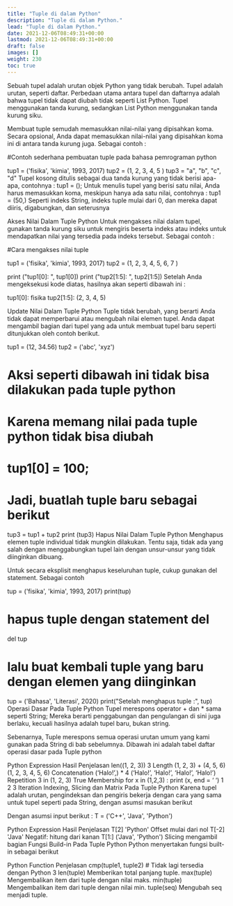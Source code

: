 ```yaml
---
title: "Tuple di dalam Python"
description: "Tuple di dalam Python."
lead: "Tuple di dalam Python."
date: 2021-12-06T08:49:31+00:00
lastmod: 2021-12-06T08:49:31+00:00
draft: false
images: []
weight: 230
toc: true
---
```

Sebuah tupel adalah urutan objek Python yang tidak berubah. Tupel adalah urutan, seperti daftar. Perbedaan utama antara tupel dan daftarnya adalah bahwa tupel tidak dapat diubah tidak seperti List Python. Tupel menggunakan tanda kurung, sedangkan List Python menggunakan tanda kurung siku.

Membuat tuple semudah memasukkan nilai-nilai yang dipisahkan koma. Secara opsional, Anda dapat memasukkan nilai-nilai yang dipisahkan koma ini di antara tanda kurung juga. Sebagai contoh :

#Contoh sederhana pembuatan tuple pada bahasa pemrograman python

tup1 = ('fisika', 'kimia', 1993, 2017)
tup2 = (1, 2, 3, 4, 5 )
tup3 = "a", "b", "c", "d"
Tupel kosong ditulis sebagai dua tanda kurung yang tidak berisi apa-apa, contohnya : tup1 = (); Untuk menulis tupel yang berisi satu nilai, Anda harus memasukkan koma, meskipun hanya ada satu nilai, contohnya : tup1 = (50,) Seperti indeks String, indeks tuple mulai dari 0, dan mereka dapat diiris, digabungkan, dan seterusnya

Akses Nilai Dalam Tuple Python
Untuk mengakses nilai dalam tupel, gunakan tanda kurung siku untuk mengiris beserta indeks atau indeks untuk mendapatkan nilai yang tersedia pada indeks tersebut. Sebagai contoh :

#Cara mengakses nilai tuple

tup1 = ('fisika', 'kimia', 1993, 2017)
tup2 = (1, 2, 3, 4, 5, 6, 7 )

print ("tup1[0]: ", tup1[0])
print ("tup2[1:5]: ", tup2[1:5])
Setelah Anda mengeksekusi kode diatas, hasilnya akan seperti dibawah ini :

tup1[0]: fisika tup2[1:5]: (2, 3, 4, 5)

Update Nilai Dalam Tuple Python
Tuple tidak berubah, yang berarti Anda tidak dapat memperbarui atau mengubah nilai elemen tupel. Anda dapat mengambil bagian dari tupel yang ada untuk membuat tupel baru seperti ditunjukkan oleh contoh berikut.

tup1 = (12, 34.56)
tup2 = ('abc', 'xyz')

# Aksi seperti dibawah ini tidak bisa dilakukan pada tuple python
# Karena memang nilai pada tuple python tidak bisa diubah
# tup1[0] = 100;

# Jadi, buatlah tuple baru sebagai berikut
tup3 = tup1 + tup2
print (tup3)
Hapus Nilai Dalam Tuple Python
Menghapus elemen tuple individual tidak mungkin dilakukan. Tentu saja, tidak ada yang salah dengan menggabungkan tupel lain dengan unsur-unsur yang tidak diinginkan dibuang.

Untuk secara eksplisit menghapus keseluruhan tuple, cukup gunakan del statement. Sebagai contoh

tup = ('fisika', 'kimia', 1993, 2017)
print(tup)

# hapus tuple dengan statement del
del tup

# lalu buat kembali tuple yang baru dengan elemen yang diinginkan
tup = ('Bahasa', 'Literasi', 2020)
print("Setelah menghapus tuple :", tup)
Operasi Dasar Pada Tuple Python
Tupel merespons operator + dan * sama seperti String; Mereka berarti penggabungan dan pengulangan di sini juga berlaku, kecuali hasilnya adalah tupel baru, bukan string.

Sebenarnya, Tuple merespons semua operasi urutan umum yang kami gunakan pada String di bab sebelumnya. Dibawah ini adalah tabel daftar operasi dasar pada Tuple python

Python Expression	Hasil	Penjelasan
len((1, 2, 3))	3	Length
(1, 2, 3) + (4, 5, 6)	(1, 2, 3, 4, 5, 6)	Concatenation
(‘Halo!’,) * 4	(‘Halo!’, ‘Halo!’, ‘Halo!’, ‘Halo!’)	Repetition
3 in (1, 2, 3)	True	Membership
for x in (1,2,3) : print (x, end = ‘ ‘)	1 2 3	Iteration
Indexing, Slicing dan Matrix Pada Tuple Python
Karena tupel adalah urutan, pengindeksan dan pengiris bekerja dengan cara yang sama untuk tupel seperti pada String, dengan asumsi masukan berikut

Dengan asumsi input berikut : T = ('C++', 'Java', 'Python')

Python Expression	Hasil	Penjelasan
T[2]	'Python'	Offset mulai dari nol
T[-2]	'Java'	Negatif: hitung dari kanan
T[1:]	('Java', 'Python')	Slicing mengambil bagian
Fungsi Build-in Pada Tuple Python
Python menyertakan fungsi built-in sebagai berikut

Python Function	Penjelasan
cmp(tuple1, tuple2)	# Tidak lagi tersedia dengan Python 3
len(tuple)	Memberikan total panjang tuple.
max(tuple)	Mengembalikan item dari tuple dengan nilai maks.
min(tuple)	Mengembalikan item dari tuple dengan nilai min.
tuple(seq)	Mengubah seq menjadi tuple.